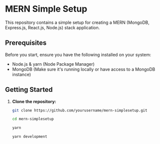 # MERN Simple Setup

This repository contains a simple setup for creating a MERN (MongoDB, Express.js, React.js, Node.js) stack application.

## Prerequisites

Before you start, ensure you have the following installed on your system:

- Node.js & yarn (Node Package Manager)
- MongoDB (Make sure it's running locally or have access to a MongoDB instance)

## Getting Started

1. **Clone the repository:**

   ```bash
   git clone https://github.com/yourusername/mern-simplesetup.git

   cd mern-simplesetup

   yarn

   yarn development
   ```
